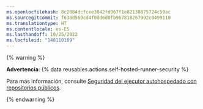 ```yaml
---
ms.openlocfilehash: 8c2084dcfcee3042fd067f1e82138875724c59ac
ms.sourcegitcommit: f638d569cd4f0dd6d0fb967818267992c0499110
ms.translationtype: HT
ms.contentlocale: es-ES
ms.lasthandoff: 10/25/2022
ms.locfileid: "148110109"
---
```

{% warning %}

**Advertencia**: {% data reusables.actions.self-hosted-runner-security %}

Para más información, consulte [Seguridad del ejecutor autohospedado con repositorios públicos](/actions/hosting-your-own-runners/about-self-hosted-runners#self-hosted-runner-security-with-public-repositories).

{% endwarning %}
